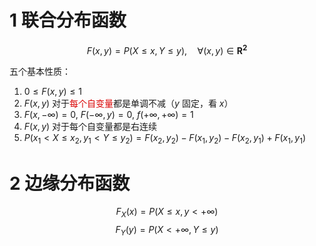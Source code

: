 # 1 联合分布函数

$$F(x,y)=P(X\leq x,Y\leq y),\quad \forall (x,y)\in \mathbf{R^2}$$

五个基本性质：

1. $0\leq F(x,y)\leq 1$
2. $F(x,y)$ 对于<font color = dark red>每个自变量</font>都是单调不减（$y$ 固定，看 $x$）
3. $F(x, -\infty)=0,~F(-\infty,y)=0,~f(+\infty,+\infty)=1$
4. $F(x,y)$ 对于每个自变量都是右连续
5. $P(x_1<X\leq x_2, y_1<Y\leq y_2)=F(x_2,y_2)-F(x_1,y_2)-F(x_2,y_1)+F(x_1,y_1)$
# 2 边缘分布函数

$$F_X(x)=P(X\leq x,y<+\infty)$$
$$F_Y(y)=P(X<+\infty,Y\leq y)$$

